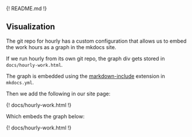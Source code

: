 {! README.md !}

## Visualization

The git repo for hourly has a custom configuration that allows us to embed
the work hours as a graph in the mkdocs site.
 
If we run hourly from its own git repo, the graph div gets stored in
`docs/hourly-work.html`. 

The graph is embedded using the [markdown-include](https://github.com/cmacmackin/markdown-include) extension in `mkdocs.yml`.

Then we add the following in our site page:

\{! docs/hourly-work.html !\}

Which embeds the graph below:

{! docs/hourly-work.html !}